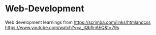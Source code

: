 # Web-Development
Web development learnings from https://scrimba.com/links/htmlandcss
https://www.youtube.com/watch?v=a_iQb1lnAEQ&t=79s
